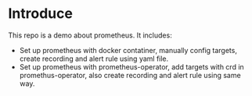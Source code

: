 # Introduce
This repo is a demo about prometheus. It includes:
-   Set up prometheus with docker contatiner, manually config targets, create recording and alert rule using yaml file.
-   Set up prometheus with prometheus-operator, add targets with crd in promethus-operator, also create recording and alert rule using same way.